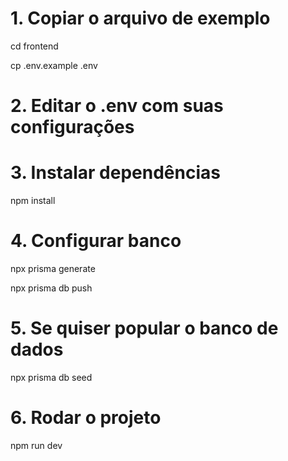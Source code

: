 


# 1. Copiar o arquivo de exemplo
cd frontend

cp .env.example .env



# 2. Editar o .env com suas configurações

# 3. Instalar dependências
npm install


# 4. Configurar banco
npx prisma generate

npx prisma db push


# 5. Se quiser popular o banco de dados
npx prisma db seed

# 6. Rodar o projeto
npm run dev
